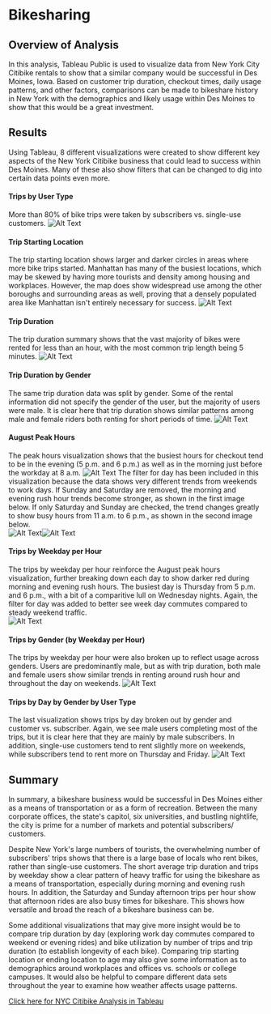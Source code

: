 # Bikesharing

## Overview of Analysis

In this analysis, Tableau Public is used to visualize data from New York City Citibike rentals to show that a similar company would be successful in Des Moines, Iowa. Based on customer trip duration, checkout times, daily usage patterns, and other factors, comparisons can be made to bikeshare history in New York with the demographics and likely usage within Des Moines to show that this would be a great investment.

## Results
Using Tableau, 8 different visualizations were created to show different key aspects of the New York Citibike business that could lead to success within Des Moines. Many of these also show filters that can be changed to dig into certain data points even more.

#### Trips by User Type
More than 80% of bike trips were taken by subscribers vs. single-use customers. 
![Alt Text](https://github.com/lyanneagger/bikesharing/blob/main/Resources/usertype.png)</br>


#### Trip Starting Location
The trip starting location shows larger and darker circles in areas where more bike trips started. Manhattan has many of the busiest locations, which may be skewed by having more tourists and density among housing and workplaces. However, the map does show widespread use among the other boroughs and surrounding areas as well, proving that a densely populated area like Manhattan isn't entirely necessary for success.
![Alt Text](https://github.com/lyanneagger/bikesharing/blob/main/Resources/location.png)</br>

#### Trip Duration
The trip duration summary shows that the vast majority of bikes were rented for less than an hour, with the most common trip length being 5 minutes.
![Alt Text](https://github.com/lyanneagger/bikesharing/blob/main/Resources/checkout_times.png)</br>

#### Trip Duration by Gender
The same trip duration data was split by gender. Some of the rental information did not specify the gender of the user, but the majority of users were male. It is clear here that trip duration shows similar patterns among male and female riders both renting for short periods of time.
![Alt Text](https://github.com/lyanneagger/bikesharing/blob/main/Resources/checkout_times_gender.png)</br>

#### August Peak Hours
The peak hours visualization shows that the busiest hours for checkout tend to be in the evening (5 p.m. and 6 p.m.) as well as in the morning just before the workday at 8 a.m. 
![Alt Text](https://github.com/lyanneagger/bikesharing/blob/main/Resources/peak_hours.png)
The filter for day has been included in this visualization because the data shows very different trends from weekends to work days. If Sunday and Saturday are removed, the morning and evening rush hour trends become stronger, as shown in the first image below. If only Saturday and Sunday are checked, the trend changes greatly to show busy hours from 11 a.m. to 6 p.m., as shown in the second image below.</br>
![Alt Text](https://github.com/lyanneagger/bikesharing/blob/main/Resources/peak_hours_weekday.png)![Alt Text](https://github.com/lyanneagger/bikesharing/blob/main/Resources/peak_hours_weekend.png)</br>

#### Trips by Weekday per Hour
The trips by weekday per hour reinforce the August peak hours visualization, further breaking down each day to show darker red during morning and evening rush hours. The busiest day is Thursday from 5 p.m. and 6 p.m., with a bit of a comparitive lull on Wednesday nights. Again, the filter for day was added to better see week day commutes compared to steady weekend traffic.</br>
![Alt Text](https://github.com/lyanneagger/bikesharing/blob/main/Resources/trips_weekday_hour.png)</br>


#### Trips by Gender (by Weekday per Hour)
The trips by weekday per hour were also broken up to reflect usage across genders. Users are predominantly male, but as with trip duration, both male and female users show similar trends in renting around rush hour and throughout the day on weekends.
![Alt Text](https://github.com/lyanneagger/bikesharing/blob/main/Resources/trips_weekday_gender.png)</br>


#### Trips by Day by Gender by User Type
The last visualization shows trips by day broken out by gender and customer vs. subscriber. Again, we see male users completing most of the trips, but it is clear here that they are mainly by male subscribers. In addition, single-use customers tend to rent slightly more on weekends, while subscribers tend to rent more on Thursday and Friday.
![Alt Text](https://github.com/lyanneagger/bikesharing/blob/main/Resources/trips_weekday_gender_user.png)</br>


## Summary

In summary, a bikeshare business would be successful in Des Moines either as a means of transportation or as a form of recreation. Between the many corporate offices, the state's capitol, six universities, and bustling nightlife, the city is prime for a number of markets and potential subscribers/ customers. 

Despite New York's large numbers of tourists, the overwhelming number of subscribers' trips shows that there is a large base of locals who rent bikes, rather than single-use customers. The short average trip duration and trips by weekday show a clear pattern of heavy traffic for using the bikeshare as a means of transportation, especially during morning and evening rush hours. In addition, the Saturday and Sunday afternoon trips per hour show that afternoon rides are also busy times for bikeshare. This shows how versatile and broad the reach of a bikeshare business can be.

Some additional visualizations that may give more insight would be to compare trip duration by day (exploring work day commutes compared to weekend or evening rides) and bike utilization by number of trips and trip duration (to establish longevity of each bike). Comparing trip starting location or ending location to age may also give some information as to demographics around workplaces and offices vs. schools or college campuses. It would also be helpful to compare different data sets throughout the year to examine how weather affects usage patterns.

[Click here for NYC Citibike Analysis in Tableau](https://public.tableau.com/app/profile/ly.agger/viz/NYC_Citibike_Challenge_Story/NYCCitibikeAnalysis?publish=yes)
